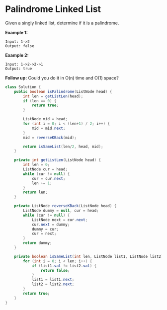 #  Palindrome Linked List

Given a singly linked list, determine if it is a palindrome.

**Example 1:**

```
Input: 1->2
Output: false
```

**Example 2:**

```
Input: 1->2->2->1
Output: true
```

**Follow up:**
Could you do it in O(n) time and O(1) space?



```java
class Solution {
    public boolean isPalindrome(ListNode head) {
        int len = getListLen(head);
        if (len == 0) {
            return true;
        }

        ListNode mid = head;
        for (int i = 0; i < (len+1) / 2; i++) {
            mid = mid.next;
        }
        mid = reverseKBack(mid);

        return isSameList(len/2, head, mid);
    }

    private int getListLen(ListNode head) {
        int len = 0;
        ListNode cur = head;
        while (cur != null) {
            cur = cur.next;
            len += 1;
        }
        return len;
    }

    private ListNode reverseKBack(ListNode head) {
        ListNode dummy = null, cur = head;
        while (cur != null) {
            ListNode next = cur.next;
            cur.next = dummy;
            dummy = cur;
            cur = next;
        }
        return dummy;
    }

    private boolean isSameList(int len, ListNode list1, ListNode list2) {
        for (int i = 0; i < len; i++) {
            if (list1.val != list2.val) {
                return false;
            }
            list1 = list1.next;
            list2 = list2.next;
        }
        return true;
    }
}
```

